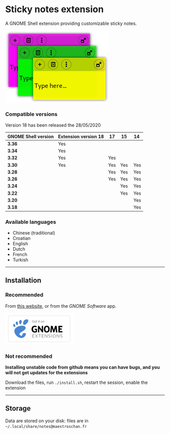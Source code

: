 # Sticky notes extension

A GNOME Shell extension providing customizable sticky notes.

![](./notes@maestroschan.fr/screenshots/about_picture.png)

### Compatible versions

Version 18 has been released the 28/05/2020

| GNOME Shell version | Extension version 18 | 17  | 15  | 14  |
|---------------------|----------------------|-----|-----|-----|
| **3.36**            | Yes                  |     |     |     |
| **3.34**            | Yes                  |     |     |     |
| **3.32**            | Yes                  | Yes |     |     |
| **3.30**            | Yes                  | Yes | Yes | Yes |
| **3.28**            |                      | Yes | Yes | Yes |
| **3.26**            |                      | Yes | Yes | Yes |
| **3.24**            |                      |     | Yes | Yes |
| **3.22**            |                      |     | Yes | Yes |
| **3.20**            |                      |     |     | Yes |
| **3.18**            |                      |     |     | Yes |

### Available languages

- Chinese (traditional)
- Croatian
- English
- Dutch
- French
- Turkish

----

## Installation

### Recommended

From [this website](https://extensions.gnome.org/extension/1357/notes/), or from
the _GNOME Software_ app.

[<img alt="" height="100" src="https://raw.githubusercontent.com/andyholmes/gnome-shell-extensions-badge/master/get-it-on-ego.svg?sanitize=true">](https://extensions.gnome.org/extension/1357/notes/)

### Not recommended

**Installing unstable code from github means you can have bugs, and you will not
get updates for the extensions**

Download the files, run `./install.sh`, restart the session, enable the extension

----

## Storage

Data are stored on your disk: files are in `~/.local/share/notes@maestroschan.fr`

<!-- TODO

faut réécrire comment ça interagit avec le disque

si pas de motion ni de release après 1000ms, bouger la note de force (et si
besoin relâcher le bouton)

pas de raise correct quand on focus une note sans focus automatique

"éditer le titre" dans le menu
le bouton de grab aurait le titre en label, et clic-droit enroulerait


    -->

<!-- useful commands to develop:

```
gjs /usr/share/gnome-shell/org.gnome.Shell.Extensions
gnome-extensions prefs notes@maestroschan.fr
```
    -->

